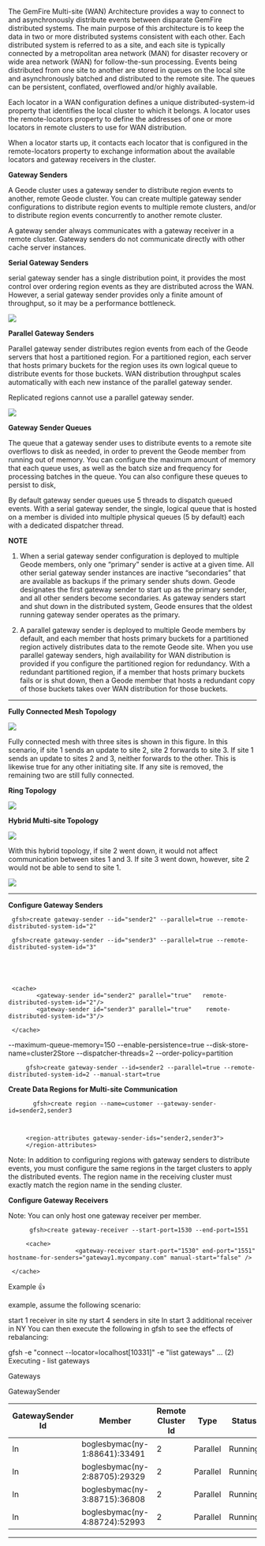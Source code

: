 The GemFire Multi-site (WAN) Architecture provides a way to connect to and asynchronously distribute events between disparate GemFire distributed systems. The main purpose of this architecture is to keep the data in two or more distributed systems consistent with each other. Each distributed system is referred to as a site, and each site is typically connected by a metropolitan area network (MAN) for disaster recovery or wide area network (WAN) for follow-the-sun processing. Events being distributed from one site to another are stored in queues on the local site and asynchronously batched and distributed to the remote site. The queues can be persistent, conflated, overflowed and/or highly available.

Each locator in a WAN configuration defines a unique distributed-system-id property that identifies the local cluster to which it belongs. A locator uses the remote-locators property to define the addresses of one or more locators in remote clusters to use for WAN distribution.

When a locator starts up, it contacts each locator that is configured in the remote-locators property to exchange information about the available locators and gateway receivers in the cluster. 

**Gateway Senders**

A Geode cluster uses a gateway sender to distribute region events to another, remote Geode cluster. You can create multiple gateway sender configurations to distribute region events to multiple remote clusters, and/or to distribute region events concurrently to another remote cluster.

A gateway sender always communicates with a gateway receiver in a remote cluster. Gateway senders do not communicate directly with other cache server instances. 

**Serial Gateway Senders**

serial gateway sender has a single distribution point, it provides the most control over ordering region events as they are distributed across the WAN. However, a serial gateway sender provides only a finite amount of throughput, so it may be a performance bottleneck.

![](https://gemfire.docs.pivotal.io/geode/images/serial_sender.png)


**Parallel Gateway Senders**

Parallel gateway sender distributes region events from each of the Geode servers that host a partitioned region. For a partitioned region, each server that hosts primary buckets for the region uses its own logical queue to distribute events for those buckets. WAN distribution throughput scales automatically with each new instance of the parallel gateway sender.

Replicated regions cannot use a parallel gateway sender.


![](https://gemfire.docs.pivotal.io/geode/images/parallel_sender.png)


**Gateway Sender Queues**

The queue that a gateway sender uses to distribute events to a remote site overflows to disk as needed, in order to prevent the Geode member from running out of memory. You can configure the maximum amount of memory that each queue uses, as well as the batch size and frequency for processing batches in the queue. You can also configure these queues to persist to disk,


By default gateway sender queues use 5 threads to dispatch queued events. With a serial gateway sender, the single, logical queue that is hosted on a member is divided into multiple physical queues (5 by default) each with a dedicated dispatcher thread.

**NOTE**

1. When a serial gateway sender configuration is deployed to multiple Geode members, only one “primary” sender is active at a given time. All other serial gateway sender instances are inactive “secondaries” that are available as backups if the primary sender shuts down. Geode designates the first gateway sender to start up as the primary sender, and all other senders become secondaries. As gateway senders start and shut down in the distributed system, Geode ensures that the oldest running gateway sender operates as the primary.

2. A parallel gateway sender is deployed to multiple Geode members by default, and each member that hosts primary buckets for a partitioned region actively distributes data to the remote Geode site. When you use parallel gateway senders, high availability for WAN distribution is provided if you configure the partitioned region for redundancy. With a redundant partitioned region, if a member that hosts primary buckets fails or is shut down, then a Geode member that hosts a redundant copy of those buckets takes over WAN distribution for those buckets.

----------------------------------------------------------------------------------


**Fully Connected Mesh Topology**

![](https://gemfire.docs.pivotal.io/geode/images/multisite-topology-parallel.png)

Fully connected mesh with three sites is shown in this figure. In this scenario, if site 1 sends an update to site 2, site 2 forwards to site 3. If site 1 sends an update to sites 2 and 3, neither forwards to the other. This is likewise true for any other initiating site. If any site is removed, the remaining two are still fully connected.


**Ring Topology**

![](https://gemfire.docs.pivotal.io/geode/images/multisite-topology-serial.png)


**Hybrid Multi-site Topology**

![](https://gemfire.docs.pivotal.io/geode/images/multisite-topology-hybrid-1.png)


With this hybrid topology, if site 2 went down, it would not affect communication between sites 1 and 3. If site 3 went down, however, site 2 would not be able to send to site 1.

![](https://gemfire.docs.pivotal.io/geode/images/multisite-topology-hybrid-2.png)

----------------------------------------------------------------------------------

**Configure Gateway Senders**

     gfsh>create gateway-sender --id="sender2" --parallel=true --remote-distributed-system-id="2"

     gfsh>create gateway-sender --id="sender3" --parallel=true --remote-distributed-system-id="3"





     <cache>
            <gateway-sender id="sender2" parallel="true"   remote-distributed-system-id="2"/> 
            <gateway-sender id="sender3" parallel="true"    remote-distributed-system-id="3"/> 
  
     </cache>



--maximum-queue-memory=150
--enable-persistence=true 
--disk-store-name=cluster2Store
--dispatcher-threads=2 
--order-policy=partition


         gfsh>create gateway-sender --id=sender2 --parallel=true --remote-distributed-system-id=2 --manual-start=true



**Create Data Regions for Multi-site Communication**


           gfsh>create region --name=customer --gateway-sender-id=sender2,sender3



         <region-attributes gateway-sender-ids="sender2,sender3">
         </region-attributes>


Note: In addition to configuring regions with gateway senders to distribute events, you must configure the same regions in the target clusters to apply the distributed events. The region name in the receiving cluster must exactly match the region name in the sending cluster.



**Configure Gateway Receivers**

Note: You can only host one gateway receiver per member.


          gfsh>create gateway-receiver --start-port=1530 --end-port=1551 

         <cache>
                       <gateway-receiver start-port="1530" end-port="1551" hostname-for-senders="gateway1.mycompany.com" manual-start="false" /> 

     </cache>



Example :+1: 


 example, assume the following scenario:

start 1 receiver in site ny
start 4 senders in site ln
start 3 additional receiver in NY
You can then execute the following in gfsh to see the effects of rebalancing:

gfsh -e "connect --locator=localhost[10331]" -e "list gateways"
...
(2) Executing - list gateways

Gateways

GatewaySender

GatewaySender Id |              Member               | Remote Cluster Id |   Type   | Status  | Queued Events | Receiver Location
---------------- | --------------------------------- | ----------------- | -------- | ------- | ------------- | -----------------
ln               | boglesbymac(ny-1:88641)<v2>:33491 | 2                 | Parallel | Running | 0             | boglesbymac:5037
ln               | boglesbymac(ny-2:88705)<v3>:29329 | 2                 | Parallel | Running | 0             | boglesbymac:5064
ln               | boglesbymac(ny-3:88715)<v4>:36808 | 2                 | Parallel | Running | 0             | boglesbymac:5132
ln               | boglesbymac(ny-4:88724)<v5>:52993 | 2                 | Parallel | Running | 0             | boglesbymac:5324

---------------------------------------------------------------------




